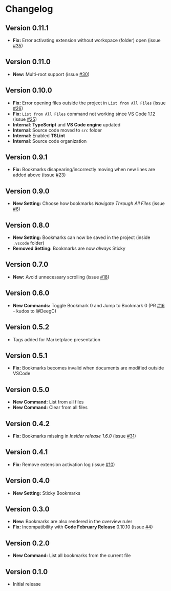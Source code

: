 # Changelog

## Version 0.11.1

* **Fix:** Error activating extension without workspace (folder) open (issue [#35](https://github.com/alefragnani/vscode-numbered-bookmarks/issues/35))

## Version 0.11.0

* **New:** Multi-root support (issue [#30](https://github.com/alefragnani/vscode-numbered-bookmarks/issues/30))

## Version 0.10.0

* **Fix:** Error opening files outside the project in `List from All Files`  (issue [#26](https://github.com/alefragnani/vscode-numbered-bookmarks/issues/26))
* **Fix:** `List from All Files` command not working since VS Code 1.12 (issue [#25](https://github.com/alefragnani/vscode-numbered-bookmarks/issues/25))
* **Internal**: **TypeScript** and **VS Code engine** updated
* **Internal**: Source code moved to `src` folder
* **Internal:** Enabled **TSLint**
* **Internal**: Source code organization

## Version 0.9.1

* **Fix:** Bookmarks disapearing/incorrectly moving when new lines are added above (issue [#23](https://github.com/alefragnani/vscode-numbered-bookmarks/issues/23))

## Version 0.9.0

* **New Setting:** Choose how bookmarks _Navigate Through All Files_ (issue [#6](https://github.com/alefragnani/vscode-numbered-bookmarks/issues/6))

## Version 0.8.0

* **New Setting:** Bookmarks can now be saved in the project (inside `.vscode` folder)
* **Removed Setting:** Bookmarks are now _always_ Sticky

## Version 0.7.0

* **New:** Avoid unnecessary scrolling (issue [#18](https://github.com/alefragnani/vscode-numbered-bookmarks/issues/18))

## Version 0.6.0

* **New Commands:** Toggle Bookmark 0 and Jump to Bookmark 0 (PR [#16](https://github.com/alefragnani/vscode-numbered-bookmarks/pull/16) - kudos to @DeegC)

## Version 0.5.2

* Tags added for Marketplace presentation

## Version 0.5.1

* **Fix:** Bookmarks becomes invalid when documents are modified outside VSCode

## Version 0.5.0

* **New Command:** List from all files
* **New Command:** Clear from all files

## Version 0.4.2

* **Fix:** Bookmarks missing in _Insider release 1.6.0_ (issue [#31](https://github.com/alefragnani/vscode-numbered-bookmarks/issues/11))

## Version 0.4.1

* **Fix:** Remove extension activation log (issue [#10](https://github.com/alefragnani/vscode-numbered-bookmarks/issues/10))

## Version 0.4.0

* **New Setting:** Sticky Bookmarks 

## Version 0.3.0

* **New:** Bookmarks are also rendered in the overview ruler
* **Fix:** Incompatibility with **Code February Release** 0.10.10 (issue [#4](https://github.com/alefragnani/vscode-numbered-bookmarks/issues/4))

## Version 0.2.0

* **New Command:** List all bookmarks from the current file

## Version 0.1.0

* Initial release
